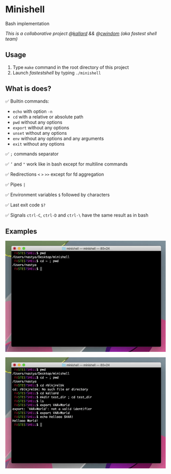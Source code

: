 # Minishell
Bash implementation 

_This is a collaborative project @[kallard](https://github.com/k-allard) && @[cwindom](https://github.com/cwindom) (aka fastest shell team)_

## Usage

1. Type ``make`` command in the root directory of this project
2. Launch *fastestshell* by typing ``./minishell``

## What is does?

:white_check_mark: Builtin commands:

* ``echo`` with option ``-n``
* ``cd`` with a relative or absolute path
* ``pwd`` without any options
* ``export`` without any options
* ``unset`` without any options
* ``env`` without any options and any arguments 
* ``exit`` without any options

:white_check_mark: ``;`` commands separator

:white_check_mark: ``’`` and ``"`` work like in bash except for multiline commands

:white_check_mark: Redirections ``<`` ``>`` ``>>`` except for fd aggregation

:white_check_mark: Pipes ``|``

:white_check_mark: Environment variables ``$`` followed by characters

:white_check_mark: Last exit code ``$?`` 

:white_check_mark: Signals ``ctrl-C``, ``ctrl-D`` and ``ctrl-\`` have the same result as in bash

## Examples

![video_1](https://github.com/k-allard/imgs/blob/master/minishell_1.gif)

![video_2](https://github.com/k-allard/imgs/blob/master/minishell_2.gif)

